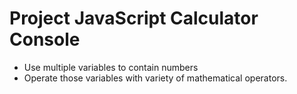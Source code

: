 # Project JavaScript Calculator Console

- Use multiple variables to contain numbers
- Operate those variables with variety of mathematical operators.

